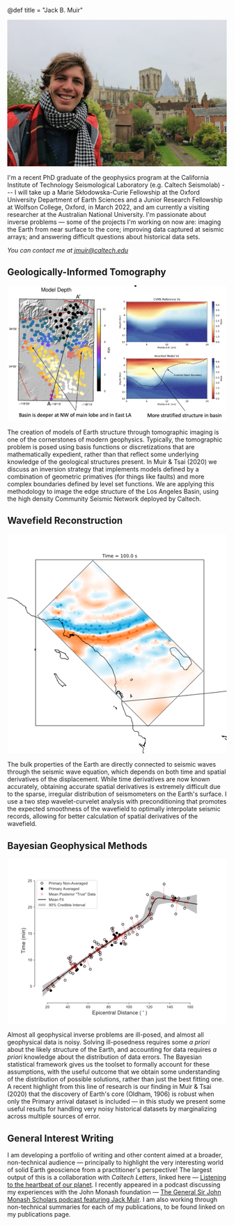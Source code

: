 @def title = "Jack B. Muir"


![Jack in front of York Minster](/assets/jbmuir_long_compressed.jpeg)

I'm a recent PhD graduate of the geophysics program at the California Institute of Technology Seismological Laboratory (e.g. Caltech Seismolab) --- I will take up a Marie Skłodowska-Curie Fellowship at the Oxford University Department of Earth Sciences and a Junior Research Fellowship at Wolfson College, Oxford, in March 2022, and am currently a visiting researcher at the Australian National University. I'm passionate about inverse problems — some of the projects I'm working on now are: imaging the Earth from near surface to the core; improving data captured at seismic arrays; and answering difficult questions about historical data sets. 

*You can contact me at [jmuir@caltech.edu](mailto:jmuir@caltech.edu)*

## Geologically-Informed Tomography

![Basin edge tomography using the community seismic network](/assets/researchfigs/levelset.png)

The creation of models of Earth structure through tomographic imaging is one of the cornerstones of modern geophysics. Typically, the tomographic problem is posed using basis functions or discretizations that are mathematically expedient, rather than that reflect some underlying knowledge of the geological structures present. In Muir & Tsai (2020) we discuss an inversion strategy that implements models defined by a combination of geometric primatives (for things like faults) and more complex boundaries defined by level set functions. We are applying this methodology to image the edge structure of the Los Angeles Basin, using the high density Community Seismic Network deployed by Caltech.

## Wavefield Reconstruction

![Wavefield Reconstruction of the Ridgecrest Mw 7.1 Earthquake](/assets/researchfigs/ridgecrest_cv.jpg)

The bulk properties of the Earth are directly connected to seismic waves through the seismic wave equation, which depends on both time and spatial derivatives of the displacement. While time derivatives are now known accurately, obtaining accurate spatial derivatives is extremely difficult due to the sparse, irregular distribution of seismometers on the Earth's surface. I use a two step wavelet-curvelet analysis with preconditioning that promotes the expected smoothness of the wavefield to optimally interpolate seismic records, allowing for better calculation of spatial derivatives of the wavefield.

## Bayesian Geophysical Methods

![Posterior for Oldham's P data with a jump](/assets/researchfigs/oldham.jpg)

Almost all geophysical inverse problems are ill-posed, and almost all geophysical data is noisy. Solving ill-posedness requires some *a priori* about the likely structure of the Earth, and accounting for data requires *a priori* knowledge about the distribution of data errors. The Bayesian statistical framework gives us the toolset to formally account for these assumptions, with the useful outcome that we obtain some understanding of the distribution of possible solutions, rather than just the best fitting one. A recent highlight from this line of research is our finding in Muir & Tsai (2020) that the discovery of Earth's core (Oldham, 1906) is robust when only the Primary arrival dataset is included — in this study we present some useful results for handling very noisy historical datasets by marginalizing across multiple sources of error. 

## General Interest Writing

I am developing a portfolio of writing and other content aimed at a broader, non-technical audience — principally to highlight the very interesting world of solid Earth geoscience from a practitioner's perspective! The largest output of this is a collaboration with *Caltech Letters*, linked here — [Listening to the heartbeat of our planet](https://caltechletters.org/science/historical-seismology). I recently appeared in a podcast discussing my experiences with the John Monash foundation — [The General Sir John Monash Scholars podcast featuring Jack Muir](https://player.whooshkaa.com/episode?id=842498). I am also working through non-technical summaries for each of my publications, to be found linked on my publications page. 